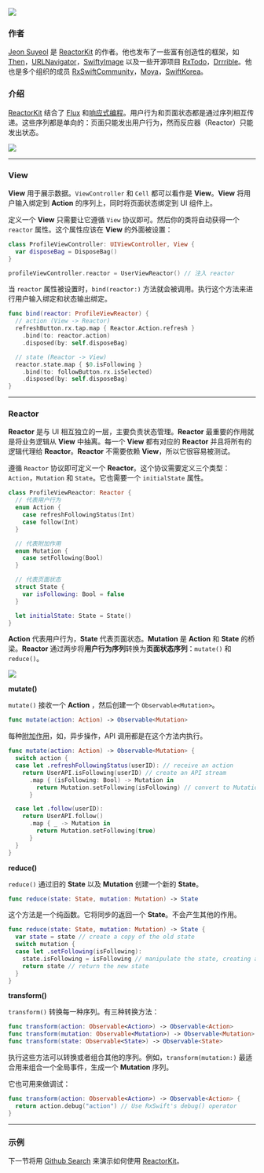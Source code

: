 ![](/assets/Architecture/ReactorKit/ReactorKit.png)

<!-- <p align="center">
  <img alt="Swift" src="https://img.shields.io/badge/Swift-3.1-orange.svg">
  <a href="https://cocoapods.org/pods/ReactorKit" target="_blank">
    <img alt="CocoaPods" src="http://img.shields.io/cocoapods/v/ReactorKit.svg">
  </a>
  <a href="https://github.com/ReactorKit/ReactorKit" target="_blank">
    <img alt="Platform" src="https://img.shields.io/cocoapods/p/ReactorKit.svg?style=flat">
  </a>
  <a href="https://travis-ci.org/ReactorKit/ReactorKit" target="_blank">
    <img alt="Build Status" src="https://travis-ci.org/ReactorKit/ReactorKit.svg?branch=master">
  </a>
  <a href="https://codecov.io/gh/ReactorKit/ReactorKit/" target="_blank">
    <img alt="Codecov" src="https://img.shields.io/codecov/c/github/ReactorKit/ReactorKit.svg">
  </a>
  <a href="http://reactorkit.io/docs/latest/" target="_blank">
    <img alt="CocoaDocs" src="http://reactorkit.io/docs/latest/badge.svg">
  </a>
</p> -->

### 作者

[Jeon Suyeol](https://github.com/devxoul) 是 [ReactorKit] 的作者。他也发布了一些富有创造性的框架，如 [Then](https://github.com/devxoul/Then)，[URLNavigator](https://github.com/devxoul/URLNavigator)，[SwiftyImage](https://github.com/devxoul/SwiftyImage) 以及一些开源项目 [RxTodo](https://github.com/devxoul/RxTodo)，[Drrrible](https://github.com/devxoul/Drrrible)。他也是多个组织的成员 [RxSwiftCommunity](https://github.com/RxSwiftCommunity)，[Moya](https://github.com/Moya)，[SwiftKorea](https://github.com/SwiftKorea)。

### 介绍

[ReactorKit] 结合了 [Flux] 和[响应式编程]。用户行为和页面状态都是通过序列相互传递。这些序列都是单向的：页面只能发出用户行为，然而反应器（Reactor）只能发出状态。

![](/assets/Architecture/ReactorKit/BasicConcept.png)

---

### View

**View** 用于展示数据。`ViewController` 和 `Cell` 都可以看作是 **View**。**View** 将用户输入绑定到 **Action** 的序列上，同时将页面状态绑定到 UI 组件上。

定义一个 **View** 只需要让它遵循 `View` 协议即可。然后你的类将自动获得一个 `reactor` 属性。这个属性应该在 **View** 的外面被设置：

```swift
class ProfileViewController: UIViewController, View {
  var disposeBag = DisposeBag()
}

profileViewController.reactor = UserViewReactor() // 注入 reactor
```

当 `reactor` 属性被设置时，`bind(reactor:)` 方法就会被调用。执行这个方法来进行用户输入绑定和状态输出绑定。

```swift
func bind(reactor: ProfileViewReactor) {
  // action (View -> Reactor)
  refreshButton.rx.tap.map { Reactor.Action.refresh }
    .bind(to: reactor.action)
    .disposed(by: self.disposeBag)

  // state (Reactor -> View)
  reactor.state.map { $0.isFollowing }
    .bind(to: followButton.rx.isSelected)
    .disposed(by: self.disposeBag)
}
```

---

### Reactor

**Reactor** 是与 UI 相互独立的一层，主要负责状态管理。**Reactor** 最重要的作用就是将业务逻辑从 **View** 中抽离。每一个 **View** 都有对应的 **Reactor** 并且将所有的逻辑代理给 **Reactor**。**Reactor** 不需要依赖 **View**，所以它很容易被测试。

遵循 `Reactor` 协议即可定义一个 **Reactor**。这个协议需要定义三个类型：`Action`，`Mutation` 和 `State`。它也需要一个 `initialState` 属性。

```swift
class ProfileViewReactor: Reactor {
  // 代表用户行为
  enum Action {
    case refreshFollowingStatus(Int)
    case follow(Int)
  }

  // 代表附加作用
  enum Mutation {
    case setFollowing(Bool)
  }

  // 代表页面状态
  struct State {
    var isFollowing: Bool = false
  }

  let initialState: State = State()
}
```

**Action** 代表用户行为，**State** 代表页面状态。**Mutation** 是 **Action** 和 **State** 的桥梁。**Reactor** 通过两步将**用户行为序列**转换为**页面状态序列**：`mutate()` 和 `reduce()`。

![](/assets/Architecture/ReactorKit/Reactor.png)

**mutate()**

`mutate()` 接收一个 **Action** ，然后创建一个 `Observable<Mutation>`。

```swift
func mutate(action: Action) -> Observable<Mutation>
```

每种[附加作用]，如，异步操作，API 调用都是在这个方法内执行。

```swift
func mutate(action: Action) -> Observable<Mutation> {
  switch action {
  case let .refreshFollowingStatus(userID): // receive an action
    return UserAPI.isFollowing(userID) // create an API stream
      .map { (isFollowing: Bool) -> Mutation in
        return Mutation.setFollowing(isFollowing) // convert to Mutation stream
      }

  case let .follow(userID):
    return UserAPI.follow()
      .map { _ -> Mutation in
        return Mutation.setFollowing(true)
      }
  }
}
```

**reduce()**

`reduce()` 通过旧的 **State** 以及 **Mutation** 创建一个新的 **State**。

```swift
func reduce(state: State, mutation: Mutation) -> State
```

这个方法是一个纯函数。它将同步的返回一个 **State**。不会产生其他的作用。

```swift
func reduce(state: State, mutation: Mutation) -> State {
  var state = state // create a copy of the old state
  switch mutation {
  case let .setFollowing(isFollowing):
    state.isFollowing = isFollowing // manipulate the state, creating a new state
    return state // return the new state
  }
}
```

**transform()**

`transform()` 转换每一种序列。有三种转换方法：

```swift
func transform(action: Observable<Action>) -> Observable<Action>
func transform(mutation: Observable<Mutation>) -> Observable<Mutation>
func transform(state: Observable<State>) -> Observable<State>
```

执行这些方法可以转换或者组合其他的序列。例如，`transform(mutation:)` 最适合用来组合一个全局事件，生成一个 **Mutation** 序列。

它也可用来做调试：

```swift
func transform(action: Observable<Action>) -> Observable<Action> {
  return action.debug("action") // Use RxSwift's debug() operator
}
```

---

### 示例

下一节将用 [Github Search] 来演示如何使用 [ReactorKit]。

[ReactorKit]:https://github.com/ReactorKit/ReactorKit
[Flux]:https://facebook.github.io/flux/
[响应式编程]:https://zh.wikipedia.org/wiki/响应式编程
[Github Search]:reactorkit/github_search.md
[附加作用]:/content/recipes/side_effects.md
